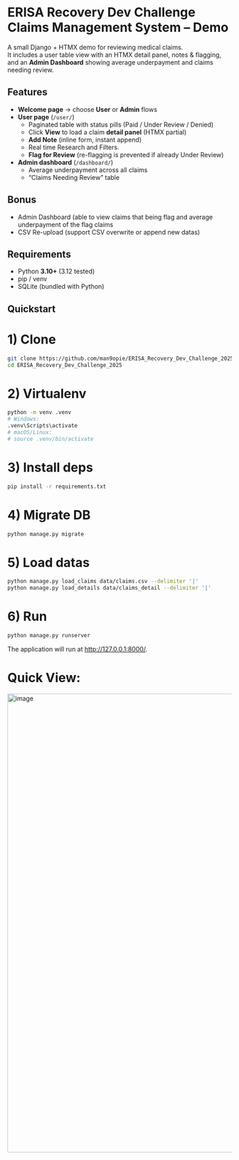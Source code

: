 # ERISA Recovery Dev Challenge<br/>Claims Management System – Demo



A small Django + HTMX demo for reviewing medical claims.  
It includes a user table view with an HTMX detail panel, notes & flagging, and an **Admin Dashboard** showing average underpayment and claims needing review.

## Features

- **Welcome page** → choose **User** or **Admin** flows
- **User page** (`/user/`)
  - Paginated table with status pills (Paid / Under Review / Denied)
  - Click **View** to load a claim **detail panel** (HTMX partial)
  - **Add Note** (inline form, instant append)
  - Real time Research and Filters.
  - **Flag for Review** (re-flagging is prevented if already Under Review)
- **Admin dashboard** (`/dashboard/`)
  - Average underpayment across all claims
  - “Claims Needing Review” table 

## Bonus
- Admin Dashboard (able to view claims that being flag and average underpayment of the flag claims
- CSV Re-upload (support CSV overwrite or append new datas)

## Requirements
- Python **3.10+** (3.12 tested)
- pip / venv
- SQLite (bundled with Python)

## Quickstart

# 1) Clone
```bash
git clone https://github.com/man9opie/ERISA_Recovery_Dev_Challenge_2025.git
cd ERISA_Recovery_Dev_Challenge_2025
```
# 2) Virtualenv
```bash
python -m venv .venv
# Windows:
.venv\Scripts\activate
# macOS/Linux:
# source .venv/bin/activate
```

# 3) Install deps
```bash
pip install -r requirements.txt
```
# 4) Migrate DB
```bash
python manage.py migrate
```
# 5) Load datas
```bash
python manage.py load_claims data/claims.csv --delimiter '|'
python manage.py load_details data/claims_detail --delimiter '|' 
```
# 6) Run
```bash
python manage.py runserver
```
The application will run at http://127.0.0.1:8000/.

# Quick View:
<img width="1920" height="1032" alt="image" src="https://github.com/user-attachments/assets/73067393-94c6-45e7-a781-679238a00076" />
